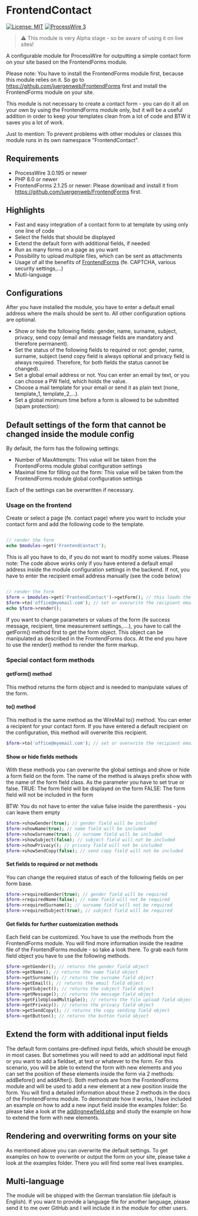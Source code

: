 # FrontendContact
[![License: MIT](https://img.shields.io/badge/License-MIT-blue.svg)](https://opensource.org/licenses/MIT)
[![ProcessWire 3](https://img.shields.io/badge/ProcessWire-3.x-orange.svg)](https://github.com/processwire/processwire)

> ⚠ This module is very Alpha stage - so be aware of using it on live sites!

A configurable module for ProcessWire for outputting a simple contact form on your site based on the FrontendForms module.

Please note: You have to install the FrontendForms module first, because this module relies on it.
So go to https://github.com/juergenweb/FrontendForms first and install the FrontendForms module on your site.

This module is not necessary to create a contact form - you can do it all on your own by using the FrontendForms module
only, but it will be a useful addition in order to keep your templates clean from a lot of code and BTW it saves you a lot of work.

Just to mention: To prevent problems with other modules or classes this module runs in its own namespace "FrontendContact".

## Requirements
- ProcessWire 3.0.195 or newer
- PHP 8.0 or newer
- FrontendForms 2.1.25 or newer: Please download and install it from https://github.com/juergenweb/FrontendForms first.

## Highlights
- Fast and easy integration of a contact form to at template by using only one line of code
- Select the fields that should be displayed
- Extend the default form with additional fields, if needed
- Run as many forms on a page as you want
- Possibility to upload multiple files, which can be sent as attachments
- Usage of all the benefits of [FrontendForms](https://github.com/juergenweb/FrontendForms#highlights) (fe. CAPTCHA, various security settings,...)
- Mutli-language

## Configurations
After you have installed the module, you have to enter a default email address where the mails should be sent to. All other configuration options are optional.

* Show or hide the following fields: gender, name, surname, subject, privacy, send copy (email and message fields are
mandatory and therefore permanent).
* Set the status of the following fields to required or not: gender, name, surname, subject (send copy field is always
optional and privacy field is always required. Therefore, for both fields the status cannot be changed).
* Set a global email address or not. You can enter an email by text, or you can choose a PW field, which holds the value.
* Choose a mail template for your email or send it as plain text (none, template_1, template_2,...).
* Set a global minimum time before a form is allowed to be submitted (spam protection):

## Default settings of the form that cannot be changed inside the module config
By default, the form has the following settings:

* Number of MaxAttempts: This value will be taken from the FrontendForms module global configuration settings
* Maximal time for filling out the form: This value will be taken from the FrontendForms module global configuration settings

Each of the settings can be overwritten if necessary.

### Usage on the frontend

Create or select a page (fe. contact page) where you want to include your contact form and add the following code to the template.

```php

// render the form
echo $modules->get('FrontendContact');

```

This is all you have to do, if you do not want to modify some values.
Please note: The code above works only if you have entered a default email address inside the module configuration settings in the backend.
If not, you have to enter the recipient email address manually (see the code below)

```php

// render the form
$form = $modules->get('FrontendContact')->getForm(); // this loads the form object for further manipulation
$form->to('office@myemail.com'); // set or overwrite the recipient email address
echo $form->render();
```

If you want to change parameters or values of the form (fe success message, recipient, time measurement settings,....), you have to call the getForm() method first to get the form object.
This object can be manipulated as described in the FrontendForms docs.
At the end you have to use the render() method to render the form markup.

### Special contact form methods

#### getForm() method
This method returns the form object and is needed to manipulate values of the form.

#### to() method
This method is the same method as the WireMail to() method. You can enter a recipient for your contact form.
If you have entered a default recipient on the configuration, this method will overwrite this recipient.

```php
$form->to('office@myemail.com'); // set or overwrite the recipient email address
```
#### Show or hide fields methods
With these methods you can overwrite the global settings and show or hide a form field on the form.
The name of the method is always prefix show with the name of the form field class.
As the parameter you have to set true or false.
TRUE: The form field will be displayed on the form
FALSE: The form field will not be included in the form

BTW: You do not have to enter the value false inside the parenthesis - you can leave them empty

```php
$form->showGender(true); // gender field will be included
$form->showName(true); // name field will be included
$form->showSurname(true); // surname field will be included
$form->showSubject(false); // subject field will not be included
$form->showPrivacy(); // privacy field will not be included
$form->showSendCopy(false); // send copy field will not be included
```

#### Set fields to required or not methods
You can change the required status of each of the following fields on per form base.

```php
$form->requiredGender(true); // gender field will be required
$form->requiredName(false); // name field will not be required
$form->requiredSurname(); // surname field will not be required
$form->requiredSubject(true); // subject field will be required
```

#### Get fields for further customization methods
Each field can be customized. You have to use the methods from the FrontendForms module. You will find more information
inside the readme file of the FrontendForms module - so take a look there.
To grab each form field object you have to use the following methods.

```php
$form->getGender(); // returns the gender field object
$form->getName(); // returns the name field object
$form->getSurname(); // returns the surname field object
$form->getEmail(); // returns the email field object
$form->getSubject(); // returns the subject field object
$form->getMessage(); // returns the message field object
$form->getFileUploadMultiple(); // returns the file upload field object
$form->getPrivacy(); // returns the privacy field object
$form->getSendCopy(); // returns the copy sending field object
$form->getButton(); // returns the button field object
```

## Extend the form with additional input fields
The default form contains pre-defined input fields, which should be enough in most cases. But sometimes you will need to add an additional input field or you want to add a fieldset, at text or whatever to the form.
For this scenario, you will be able to extend the form with new elements and you can set the position of these elements inside the form via 2 methods: addBefore() 
and addAfter(). 
Both methods are from the FrontendForms module and will be used to add a new element at a new position inside the form.  You will find a detailed information about these 2 methods in the docs of the FrontendForms module. 
To demonstrate how it works, I have included an example on how to add a new input field inside the examples folder: So please take a look at the [addingnewfield.php](https://github.com/juergenweb/FrontendContact/blob/main/examples/addingnewfield.php) and study the example on how to extend the form with new elements.


## Rendering and overwriting forms on your site
As mentioned above you can overwrite the default settings. 
To get examples on how to overwrite or output the form on your site, please take a look at the examples folder.
There you will find some real lives examples.

## Multi-language
The module will be shipped with the German translation file (default is English).
If you want to provide a language file for another language, please send it to me over GitHub and I will include it
in the module for other users.
